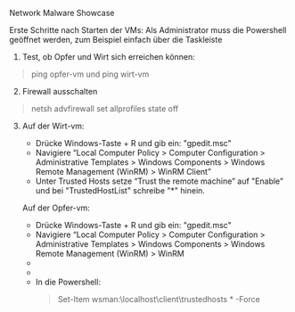 Network Malware Showcase


Erste Schritte nach Starten der VMs:
Als Administrator muss die Powershell geöffnet werden, zum Beispiel einfach über die Taskleiste
1. Test, ob Opfer und Wirt sich erreichen können:
> ping opfer-vm   und 
> ping wirt-vm

2. Firewall ausschalten
> netsh advfirewall set allprofiles state off

3. Auf der Wirt-vm:
    - Drücke Windows-Taste + R und gib ein: "gpedit.msc"
    - Navigiere “Local Computer Policy > Computer Configuration > Administrative Templates > Windows Components > Windows Remote Management (WinRM) > WinRM Client”
    - Unter Trusted Hosts setze  “Trust the remote machine” auf "Enable" und bei "TrustedHostList" schreibe "*" hinein.
    
    Auf der Opfer-vm:
    - Drücke Windows-Taste + R und gib ein: "gpedit.msc"
    - Navigiere “Local Computer Policy > Computer Configuration > Administrative Templates > Windows Components > Windows Remote Management (WinRM) > WinRM 
    -
    -
    - In die Powershell: 
      > Set-Item wsman:\localhost\client\trustedhosts * -Force
      
    
